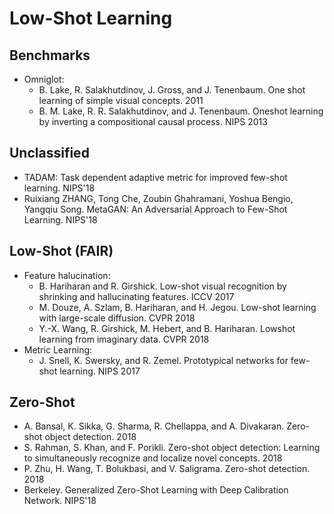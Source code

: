 # Low-Shot Learning

## Benchmarks
- Omniglot:
	- B. Lake, R. Salakhutdinov, J. Gross, and J. Tenenbaum. One shot learning of simple visual concepts. 2011
	- B. M. Lake, R. R. Salakhutdinov, and J. Tenenbaum. Oneshot learning by inverting a compositional causal process. NIPS 2013

## Unclassified
- TADAM: Task dependent adaptive metric for improved few-shot learning. NIPS'18
- Ruixiang ZHANG, Tong Che, Zoubin Ghahramani, Yoshua Bengio, Yangqiu Song. MetaGAN: An Adversarial Approach to Few-Shot Learning. NIPS'18

## Low-Shot (FAIR)
- Feature halucination:
	- B. Hariharan and R. Girshick. Low-shot visual recognition by shrinking and hallucinating features. ICCV 2017
	- M. Douze, A. Szlam, B. Hariharan, and H. Jegou. Low-shot learning with large-scale diffusion. CVPR 2018
	- Y.-X. Wang, R. Girshick, M. Hebert, and B. Hariharan. Lowshot learning from imaginary data. CVPR 2018
- Metric Learning:
	- J. Snell, K. Swersky, and R. Zemel. Prototypical networks for few-shot learning. NIPS 2017

## Zero-Shot
- A. Bansal, K. Sikka, G. Sharma, R. Chellappa, and A. Divakaran. Zero-shot object detection. 2018
- S. Rahman, S. Khan, and F. Porikli. Zero-shot object detection: Learning to simultaneously recognize and localize
novel concepts. 2018
- P. Zhu, H. Wang, T. Bolukbasi, and V. Saligrama. Zero-shot detection. 2018
- Berkeley. Generalized Zero-Shot Learning with Deep Calibration Network. NIPS'18